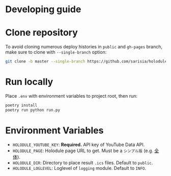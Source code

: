# Developing guide

# Clone repository

To avoid cloning numerous deploy histories in `public` and `gh-pages` branch,
make sure to clone with `--single-branch` option:

```sh
git clone -b master --single-branch https://github.com/sarisia/holodule-ics.git
```

# Run locally

Place `.env` with environment variables to project root, then run:

```sh
poetry install
poetry run python run.py
```

# Environment Variables

- `HOLODULE_YOUTUBE_KEY`: **Required.** API key of YouTube Data API.
- `HOLODULE_PAGE`: Holodule page URL to get. Must be a `シンプル版` (e.g. [全体](https://schedule.hololive.tv/simple "hololive production")).
- `HOLODULE_DIR`: Directory to place result `.ics` files. Default to `public`.
- `HOLODULE_LOGLEVEL`: Loglevel of `logging` module. Default to `INFO`.
